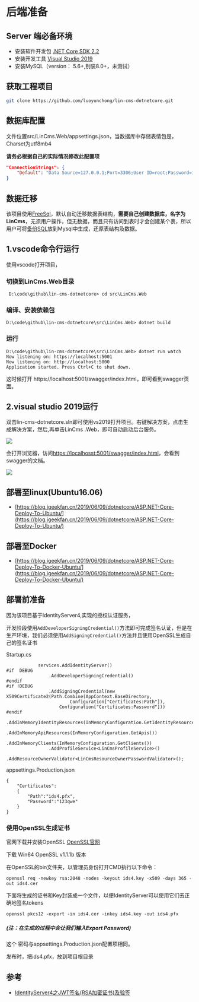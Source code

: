 # 后端准备

## Server 端必备环境
* 安装软件开发包 [.NET Core SDK 2.2](https://dotnet.microsoft.com/download/dotnet-core/2.2)   
* 安装开发工具  [Visual Studio 2019](https://visualstudio.microsoft.com/zh-hans/vs/?rr=https%3A%2F%2Fcn.bing.com%2F)  
* 安装MySQL（version： 5.6+,别装8.0+，未测试）


## 获取工程项目
```bash
git clone https://github.com/luoyunchong/lin-cms-dotnetcore.git
```

## 数据库配置

文件位置src/LinCms.Web/appsettings.json，当数据库中存储表情包是，Charset为utf8mb4

**请务必根据自己的实际情况修改此配置项**
```json
"ConnectionStrings": {
    "Default": "Data Source=127.0.0.1;Port=3306;User ID=root;Password=123456;Initial Catalog=LinCms;Charset=utf8;SslMode=none;Max pool size=10"
}
```
## 数据迁移
该项目使用[FreeSql](https://github.com/2881099/FreeSql)，默认自动迁移数据表结构，**需要自己创建数据库，名字为LinCms**，无须用户操作，但无数据，而且只有访问到表时才会创建某个表，所以用户可将[备份SQL](https://github.com/luoyunchong/lin-cms-dotnetcore/blob/master/docs/sql/lincms.sql)放到Mysql中生成，还原表结构及数据。


## 1.vscode命令行运行
使用vscode打开项目，
### 切换到LinCms.Web目录
```
 D:\code\github\lin-cms-dotnetcore> cd src\LinCms.Web
```
### 编译、安装依赖包
```
D:\code\github\lin-cms-dotnetcore\src\LinCms.Web> dotnet build
```
### 运行
```
D:\code\github\lin-cms-dotnetcore\src\LinCms.Web> dotnet run watch
Now listening on: https://localhost:5001
Now listening on: http://localhost:5000
Application started. Press Ctrl+C to shut down.
```
这时候打开 https://localhost:5001/swagger/index.html，即可看到swagger页面。

## 2.visual studio 2019运行

双击lin-cms-dotnetcore.sln即可使用vs2019打开项目。右键解决方案，点击生成解决方案，然后,再单击LinCms .Web，即可自动启动后台服务。

![](https://ae01.alicdn.com/kf/H70086026eaca4dc8ab4806ee1d07443bP.jpg)

会打开浏览器，访问[https://localhosst:5001/swagger/index.html](https://localhosst:5001/swagger/index.html)，会看到swagger的文档。

![](https://ae01.alicdn.com/kf/He52bc4d3708242d2995419bb584e1f53Q.jpg)



## 部署至linux(Ubuntu16.06)

- [https://blog.igeekfan.cn/2019/06/09/dotnetcore/ASP.NET-Core-Deploy-To-Ubuntu/](https://blog.igeekfan.cn/2019/06/09/dotnetcore/ASP.NET-Core-Deploy-To-Ubuntu/)

## 部署至Docker

- [https://blog.igeekfan.cn/2019/06/09/dotnetcore/ASP.NET-Core-Deploy-To-Docker-Ubuntu/](https://blog.igeekfan.cn/2019/06/09/dotnetcore/ASP.NET-Core-Deploy-To-Docker-Ubuntu/)

## 部署前准备
因为该项目基于IdentityServer4,实现的授权认证服务，

开发阶段使用`AddDeveloperSigningCredential()`方法即可完成签名认证，但是在生产环境，我们必须使用`AddSigningCredential()`方法并且使用OpenSSL生成自己的签名证书

Startup.cs
```
            services.AddIdentityServer()
#if  DEBUG
                .AddDeveloperSigningCredential()
#endif
#if !DEBUG
                .AddSigningCredential(new X509Certificate2(Path.Combine(AppContext.BaseDirectory,
                        Configuration["Certificates:Path"]),
                    Configuration["Certificates:Password"]))
#endif
                .AddInMemoryIdentityResources(InMemoryConfiguration.GetIdentityResources())
                .AddInMemoryApiResources(InMemoryConfiguration.GetApis())
                .AddInMemoryClients(InMemoryConfiguration.GetClients())
                .AddProfileService<LinCmsProfileService>()
                .AddResourceOwnerValidator<LinCmsResourceOwnerPasswordValidator>();
```

appsettings.Production.json

```
{
    "Certificates":
    {
        "Path":"ids4.pfx",
        "Password":"123qwe"
    }
}
```

### 使用OpenSSL生成证书

官网下载并安装OpenSSL [OpenSSL官网](https://slproweb.com/products/Win32OpenSSL.html)

下载 Win64 OpenSSL v1.1.1b 版本

在OpenSSL的bin文件夹，以管理员身份打开CMD执行以下命令：

```
openssl req -newkey rsa:2048 -nodes -keyout ids4.key -x509 -days 365 -out ids4.cer
```
下面将生成的证书和Key封装成一个文件，以便IdentityServer可以使用它们去正确地签名tokens
```
openssl pkcs12 -export -in ids4.cer -inkey ids4.key -out ids4.pfx 
```
##### (注：在生成的过程中会让我们输入Export Password)
这个 密码与appsettings.Production.json配置项相同。

发布时，把ids4.pfx，放到项目根目录

## 参考
- [IdentityServer4之JWT签名(RSA加密证书)及验签](https://www.cnblogs.com/guolianyu/p/9872661.html)

<RightMenu />